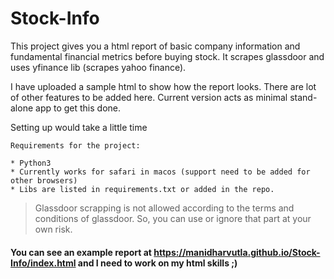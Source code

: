 # Stock-Info
This project gives you a html report of basic company information and fundamental financial metrics before buying stock. It scrapes glassdoor and uses yfinance lib (scrapes yahoo finance).

I have uploaded a sample html to show how the report looks. There are lot of other features to be added here. Current version acts as minimal stand-alone app to get this done.

Setting up would take a little time 
```
Requirements for the project:

* Python3
* Currently works for safari in macos (support need to be added for other browsers)
* Libs are listed in requirements.txt or added in the repo.
```
> Glassdoor scrapping is not allowed according to the terms and conditions of glassdoor. So, you can use or ignore that part at your own risk.

#### You can see an example report at https://manidharvutla.github.io/Stock-Info/index.html and I need to work on my html skills ;) ####
